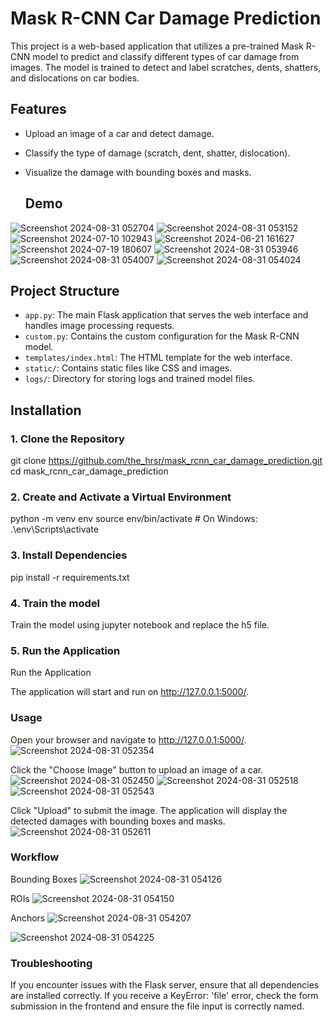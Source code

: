 # Mask R-CNN Car Damage Prediction

This project is a web-based application that utilizes a pre-trained Mask R-CNN model to predict and classify different types of car damage from images. The model is trained to detect and label scratches, dents, shatters, and dislocations on car bodies.

## Features

- Upload an image of a car and detect damage.
- Classify the type of damage (scratch, dent, shatter, dislocation).
- Visualize the damage with bounding boxes and masks.

  ## Demo

![Screenshot 2024-08-31 052704](https://github.com/user-attachments/assets/75de5ffe-6080-456f-8d94-5a154ac5778b)
![Screenshot 2024-08-31 053152](https://github.com/user-attachments/assets/def8a406-e83f-4e7a-90a7-439758c71ec5)
![Screenshot 2024-07-10 102943](https://github.com/user-attachments/assets/dcc20a46-38d1-4ca4-9f5d-68c5f5ffd64b)
![Screenshot 2024-06-21 161627](https://github.com/user-attachments/assets/65728994-78c9-4664-9895-9c0c44261beb)
![Screenshot 2024-07-19 180607](https://github.com/user-attachments/assets/794e4591-80b9-485b-ba32-da49fc53cae0)
![Screenshot 2024-08-31 053946](https://github.com/user-attachments/assets/3dbb6439-f606-4ebb-8381-73f36d6418ba)
![Screenshot 2024-08-31 054007](https://github.com/user-attachments/assets/06b4560b-06cd-4910-b941-c723b82146d3)
![Screenshot 2024-08-31 054024](https://github.com/user-attachments/assets/beb93cce-7b19-4c14-a2cd-541383dad4a8)



## Project Structure

- `app.py`: The main Flask application that serves the web interface and handles image processing requests.
- `custom.py`: Contains the custom configuration for the Mask R-CNN model.
- `templates/index.html`: The HTML template for the web interface.
- `static/`: Contains static files like CSS and images.
- `logs/`: Directory for storing logs and trained model files.

## Installation

### 1. Clone the Repository


git clone https://github.com/the_hrsr/mask_rcnn_car_damage_prediction.git
cd mask_rcnn_car_damage_prediction

###  2. Create and Activate a Virtual Environment
python -m venv env
source env/bin/activate  # On Windows: .\env\Scripts\activate

### 3. Install Dependencies
pip install -r requirements.txt

### 4. Train the model
Train the model using jupyter notebook and replace the h5 file.

### 5. Run the Application
 Run the Application


The application will start and run on http://127.0.0.1:5000/.

### Usage
Open your browser and navigate to http://127.0.0.1:5000/.
![Screenshot 2024-08-31 052354](https://github.com/user-attachments/assets/3044a684-6d04-4af1-a947-44d53547c4c7)

Click the "Choose Image" button to upload an image of a car.
![Screenshot 2024-08-31 052450](https://github.com/user-attachments/assets/91a737b2-4e44-49e7-a8e3-c18bd932c1c8)
![Screenshot 2024-08-31 052518](https://github.com/user-attachments/assets/c0c7b16c-50ff-47c0-a4a4-c8f716cc8721)
![Screenshot 2024-08-31 052543](https://github.com/user-attachments/assets/e5947548-0b43-4afd-bff7-da2a6e8c9a91)



Click "Upload" to submit the image.
The application will display the detected damages with bounding boxes and masks.
![Screenshot 2024-08-31 052611](https://github.com/user-attachments/assets/aa47ed11-2dcf-4798-bf77-1a6349131e9e)

### Workflow
Bounding Boxes
![Screenshot 2024-08-31 054126](https://github.com/user-attachments/assets/6785cc21-4cbe-41f3-a674-bf17b0d10f5d)

ROIs
![Screenshot 2024-08-31 054150](https://github.com/user-attachments/assets/29636c34-8a17-439f-9df9-45134bd4c4fd)

Anchors
![Screenshot 2024-08-31 054207](https://github.com/user-attachments/assets/7d8264ad-2149-48ad-aa22-c2aa33cdc69a)

![Screenshot 2024-08-31 054225](https://github.com/user-attachments/assets/c1d73d99-94ac-4c4b-a822-c9843076a0a7)







### Troubleshooting
If you encounter issues with the Flask server, ensure that all dependencies are installed correctly.
If you receive a KeyError: 'file' error, check the form submission in the frontend and ensure the file input is correctly named.

